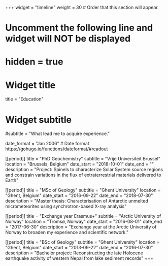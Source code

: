 +++
widget = "timeline"
weight = 30  # Order that this section will appear.

# Uncomment the following line and widget will NOT be displayed
# hidden = true

# Widget title
title = "Education"
# Widget subtitle
#subtitle = "What lead me to acquire experience."

date_format = "Jan 2006" # Date format https://gohugo.io/functions/dateformat/#readout

[[period]]
  title = "PhD Geochemistry"
  subtitle = "Vrije Universiteit Brussel"
  location = "Brussels, Belgium"
  date_start = "2018-10-01"
  date_end = ""
  description = "Project: Spinels to characterize Solar System source regions and constrain variations in the flux of extraterrestrial materials delivered to Earth"

  [[period]]
  title = "MSc of Geology"
  subtitle = "Ghent University"
  location = "Ghent, Belgium"
  date_start = "2016-09-22"
  date_end = "2018-07-30"
  description = "Master thesis: Characterisation of Antarctic unmelted micrometeorites using synchrotron-based X-ray analysis"

  [[period]]
  title = "Exchange year Erasmus+"
  subtitle = "Arctic University of Norway"
  location = "Tromsø, Norway"
  date_start = "2016-08-01"
  date_end = "2017-06-30"
  description = "Exchange year at the Arctic University of Norway to broaden my experience and scientific network."

  [[period]]
  title = "BSc of Geology"
  subtitle = "Ghent University"
  location = "Ghent, Belgium"
  date_start = "2013-09-22"
  date_end = "2016-07-30"
  description = "Bachelor project: Reconstructing the late Holocene earthquake activity of western Nepal from lake sediment records"
+++